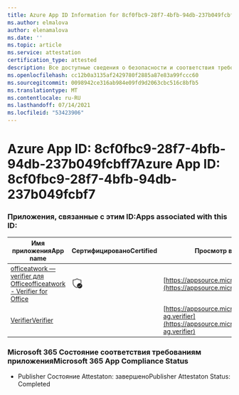 ```yaml
---
title: Azure App ID Information for 8cf0fbc9-28f7-4bfb-94db-237b049fcbff7
ms.author: elmalova
author: elenamalova
ms.date: ''
ms.topic: article
ms.service: attestation
certification_type: attested
description: Все доступные сведения о безопасности и соответствия требованиям для 8cf0fbc9-28f7-4bfb-94db-237b049fcbf7.
ms.openlocfilehash: cc12b0a3135af2429780f2885a87e83a99fccc60
ms.sourcegitcommit: 0098942ce316ab984e09fd9d2063cbc516c8bfb5
ms.translationtype: MT
ms.contentlocale: ru-RU
ms.lasthandoff: 07/14/2021
ms.locfileid: "53423906"
---
```

# <a name="azure-app-id-8cf0fbc9-28f7-4bfb-94db-237b049fcbf7"></a><span data-ttu-id="b5548-103">Azure App ID: 8cf0fbc9-28f7-4bfb-94db-237b049fcbff7</span><span class="sxs-lookup"><span data-stu-id="b5548-103">Azure App ID: 8cf0fbc9-28f7-4bfb-94db-237b049fcbf7</span></span>


### <a name="apps-associated-with-this-id"></a><span data-ttu-id="b5548-104">Приложения, связанные с этим ID:</span><span class="sxs-lookup"><span data-stu-id="b5548-104">Apps associated with this ID:</span></span>
| <span data-ttu-id="b5548-105">**Имя приложения**</span><span class="sxs-lookup"><span data-stu-id="b5548-105">**App name**</span></span> | <span data-ttu-id="b5548-106">**Сертифицировано**</span><span class="sxs-lookup"><span data-stu-id="b5548-106">**Certified**</span></span> | <span data-ttu-id="b5548-107">**Просмотр в AppSource**</span><span class="sxs-lookup"><span data-stu-id="b5548-107">**View in AppSource**</span></span> |
|-|-|-|
| [<span data-ttu-id="b5548-108">officeatwork — verifier для Office</span><span class="sxs-lookup"><span data-stu-id="b5548-108">officeatwork - Verifier for Office</span></span>](https://docs.microsoft.com/en-us/microsoft-365-app-certification/forward/WA200000133) | <img alt="Certified application badge" src="../media/certified-badge.png" height="25" width="25" /> | [https://appsource.microsoft.com/product/office/WA200000133](https://appsource.microsoft.com/product/office/WA200000133) |
| [<span data-ttu-id="b5548-109">Verifier</span><span class="sxs-lookup"><span data-stu-id="b5548-109">Verifier</span></span>](https://docs.microsoft.com/en-us/microsoft-365-app-certification/forward/officeatwork-ag.verifier) |  | [https://appsource.microsoft.com/product/office/officeatwork-ag.verifier](https://appsource.microsoft.com/product/office/officeatwork-ag.verifier) |

### <a name="microsoft-365-app-compliance-status"></a><span data-ttu-id="b5548-110">Microsoft 365 Состояние соответствия требованиям приложения</span><span class="sxs-lookup"><span data-stu-id="b5548-110">Microsoft 365 App Compliance Status</span></span>
- <span data-ttu-id="b5548-111">Publisher Состояние Attestaton: завершено</span><span class="sxs-lookup"><span data-stu-id="b5548-111">Publisher Attestaton Status: Completed</span></span>

